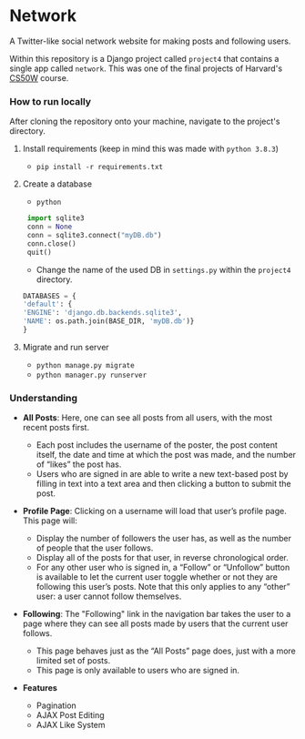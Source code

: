 # Network
A Twitter-like social network website for making posts and following users.

Within this repository is a Django project called `project4` that contains a single app called `network`. This was one of the final projects of Harvard's [CS50W](https://courses.edx.org/courses/course-v1:HarvardX+CS50W+Web/course/) course.

### How to run locally
After cloning the repository onto your machine, navigate to the project's directory.

1. Install requirements (keep in mind this was made with `python 3.8.3`)
    - `pip install -r requirements.txt`

2. Create a database
    - `python`
    ```python
     import sqlite3
     conn = None
     conn = sqlite3.connect("myDB.db")
     conn.close()
     quit()
    ```

    - Change the name of the used DB in `settings.py` within the `project4` directory.
    ```py
    DATABASES = {
    'default': {
    'ENGINE': 'django.db.backends.sqlite3',
    'NAME': os.path.join(BASE_DIR, 'myDB.db')}
    }
    ```

3. Migrate and run server
    - `python manage.py migrate`
    - `python manager.py runserver`

### Understanding
- **All Posts**: Here, one can see all posts from all users, with the most recent posts first.
    - Each post includes the username of the poster, the post content itself, the date and time at which the post was made, and the number of “likes” the post has.
    - Users who are signed in are able to write a new text-based post by filling in text into a text area and then clicking a button to submit the post.

- **Profile Page**: Clicking on a username will load that user’s profile page. This page will:
    - Display the number of followers the user has, as well as the number of people that the user follows.
    - Display all of the posts for that user, in reverse chronological order.
    - For any other user who is signed in, a “Follow” or “Unfollow” button is available to let the current user toggle whether or not they are following this user’s posts. Note that this only applies to any “other” user: a user cannot follow themselves.

- **Following**: The "Following" link in the navigation bar takes the user to a page where they can see all posts made by users that the current user follows.  
    - This page behaves just as the “All Posts” page does, just with a more limited set of posts.
    - This page is only available to users who are signed in.

- **Features**
    - Pagination
    - AJAX Post Editing
    - AJAX Like System





